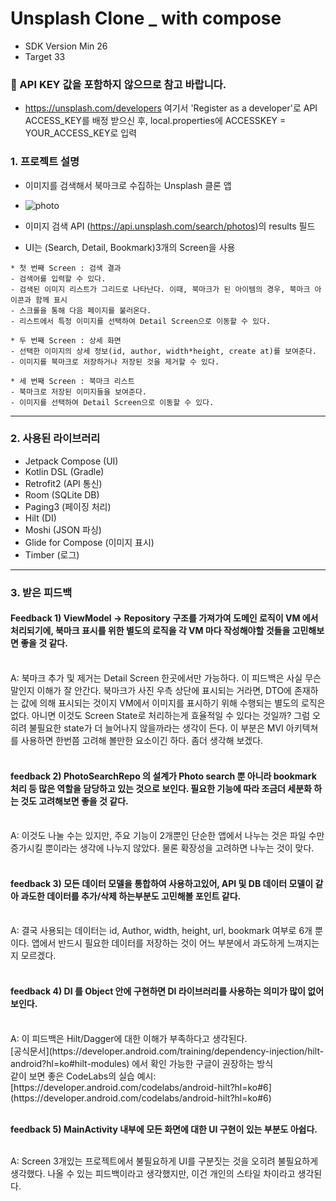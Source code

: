 # Unsplash Clone _ with compose

- SDK Version Min 26
- Target 33

### 📢  API KEY 값을 포함하지 않으므로 참고 바랍니다.
- https://unsplash.com/developers 여기서 'Register as a developer'로 API ACCESS_KEY를 배정 받으신 후, local.properties에 ACCESSKEY = YOUR_ACCESS_KEY로 입력 

### 1. 프로젝트 설명
* 이미지를 검색해서 북마크로 수집하는 Unsplash 클론 앱
* ![photo](https://github.com/parade621/Usplash_clone_with_compose/assets/36446270/3ba67de8-5048-474f-975e-7d17cdfbed22)

* 이미지 검색 API (https://api.unsplash.com/search/photos)의 results 필드

* UI는 (Search, Detail, Bookmark)3개의 Screen을 사용
```
* 첫 번째 Screen : 검색 결과
- 검색어를 입력할 수 있다.
- 검색된 이미지 리스트가 그리드로 나타난다. 이때, 북마크가 된 아이템의 경우, 북마크 아이콘과 함께 표시
- 스크롤을 통해 다음 페이지를 불러온다.
- 리스트에서 특정 이미지를 선택하여 Detail Screen으로 이동할 수 있다.

* 두 번째 Screen : 상세 화면 
- 선택한 이미지의 상세 정보(id, author, width*height, create at)를 보여준다.
- 이미지를 북마크로 저장하거나 저장된 것을 제거할 수 있다.

* 세 번째 Screen : 북마크 리스트
- 북마크로 저장된 이미지들을 보여준다.
- 이미지를 선택하여 Detail Screen으로 이동할 수 있다.
```
---

### 2. 사용된 라이브러리
* Jetpack Compose (UI)
* Kotlin DSL (Gradle)
* Retrofit2 (API 통신)
* Room (SQLite DB)
* Paging3 (페이징 처리)
* Hilt (DI)
* Moshi (JSON 파싱)
* Glide for Compose (이미지 표시)
* Timber (로그)

---

### 3. 받은 피드백

#### **Feedback 1) ViewModel -> Repository 구조를 가져가여 도메인 로직이 VM 에서 처리되기에, 북마크 표시를 위한 별도의 로직을 각 VM 마다 작성해야할 것들을 고민해보면 좋을 것 같다.**

<br/>
A: 북마크 추가 및 제거는 Detail Screen 한곳에서만 가능하다. 이 피드백은 사실 무슨 말인지 이해가 잘 안간다.
북마크가 사진 우측 상단에 표시되는 거라면, DTO에 존재하는 값에 의해 표시되는 것이지 VM에서 이미지를 표시하기 위해 수행되는 별도의 로직은 없다.
아니면 이것도 Screen State로 처리하는게 효율적일 수 있다는 것일까? 그럼 오히려 불필요한 state가 더 늘어나지 않을까라는 생각이 든다. 이 부분은 MVI 아키텍쳐를 사용하면 한번쯤 고려해 볼만한 요소이긴 하다. 좀더 생각해 보겠다.
<br/>
<br/>

#### **feedback 2) PhotoSearchRepo 의 설계가 Photo search 뿐 아니라 bookmark 처리 등 많은 역할을 담당하고 있는 것으로 보인다. 필요한 기능에 따라 조금더 세분화 하는 것도 고려해보면 좋을 것 같다.**

<br/>
A: 이것도 나눌 수는 있지만, 주요 기능이 2개뿐인 단순한 앱에서 나누는 것은 파일 수만 증가시킬 뿐이라는 생각에 나누지 않았다. 물론 확장성을 고려하면 나누는 것이 맞다.
<br/>
<br/>

#### **feedback 3) 모든 데이터 모델을 통합하여 사용하고있어, API 및 DB 데이터 모델이 같아 과도한 데이터를 추가/삭제 하는부분도 고민해볼 포인트 같다.**

<br/>
A: 결국 사용되는 데이터는 id, Author, width, height, url, bookmark 여부로 6개 뿐이다. 앱에서 반드시 필요한 데이터를 저장하는 것이 어느 부분에서 과도하게 느껴지는지 모르겠다.
<br/>
<br/>

#### **feedback 4) DI 를 Object 안에 구현하면 DI 라이브러리를 사용하는 의미가 많이 없어보인다.**

<br/>
A: 이 피드백은 Hilt/Dagger에 대한 이해가 부족하다고 생각된다.<br/>
[공식문서](https://developer.android.com/training/dependency-injection/hilt-android?hl=ko#hilt-modules) 에서 확인 가능한 구글이 권장하는 방식<br/>
같이 보면 좋은 CodeLabs의 실습 예시: [https://developer.android.com/codelabs/android-hilt?hl=ko#6](https://developer.android.com/codelabs/android-hilt?hl=ko#6)
<br/>
<br/>
  
**feedback 5) MainActivity 내부에 모든 화면에 대한 UI 구현이 있는 부분도 아쉽다.**

<br/>
A: Screen 3개있는 프로젝트에서 불필요하게 UI를 구분짓는 것을 오히려 불필요하게 생각했다. 나올 수 있는 피드백이라고 생각했지만, 이건 개인의 스타일 차이라고 생각된다.

